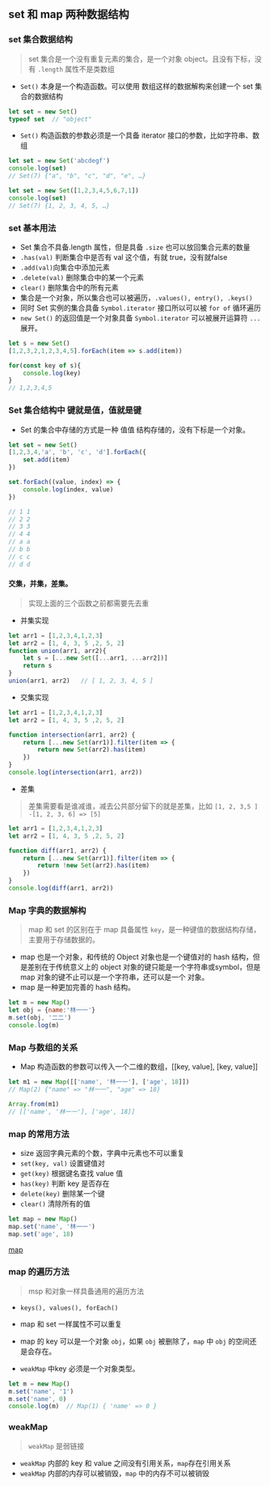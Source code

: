 ## set 和 map 两种数据结构

### set 集合数据结构
> set 集合是一个没有重复元素的集合，是一个对象 object。且没有下标，没有 `.length` 属性不是类数组
* `Set()` 本身是一个构造函数。可以使用 数组这样的数据解构来创建一个 set 集合的数据结构
``` js
let set = new Set()
typeof set  // "object"
```
* `Set()` 构造函数的参数必须是一个具备 iterator 接口的参数，比如字符串、数组
``` js
let set = new Set('abcdegf')
console.log(set)
// Set(7) {"a", "b", "c", "d", "e", …}

let set = new Set([1,2,3,4,5,6,7,1])
console.log(set)
// Set(7) {1, 2, 3, 4, 5, …}
```


### set 基本用法
* Set 集合不具备.length 属性，但是具备 `.size` 也可以放回集合元素的数量
* `.has(val)` 判断集合中是否有 val 这个值，有就 true，没有就false
* `.add(val)`向集合中添加元素
* `.delete(val)` 删除集合中的某一个元素
* `clear()` 删除集合中的所有元素
* 集合是一个对象，所以集合也可以被遍历，`.values(), entry(), .keys()`
* 同时 Set 实例的集合具备 `Symbol.iterator` 接口所以可以被 `for of` 循环遍历
* `new Set()` 的返回值是一个对象具备 `Symbol.iterator` 可以被展开运算符 `...` 展开。
``` js
let s = new Set()
[1,2,3,2,1,2,3,4,5].forEach(item => s.add(item))

for(const key of s){
    console.log(key)
}
// 1,2,3,4,5
```

### Set 集合结构中 键就是值，值就是键
* Set 的集合中存储的方式是一种 值值 结构存储的，没有下标是一个对象。
``` js
let set = new Set()
[1,2,3,4,'a', 'b', 'c', 'd'].forEach({
    set.add(item)
})

set.forEach((value, index) => {
    console.log(index, value)
})

// 1 1
// 2 2
// 3 3
// 4 4
// a a
// b b
// c c
// d d
```


#### 交集，并集，差集。
> 实现上面的三个函数之前都需要先去重
* 并集实现
``` js
let arr1 = [1,2,3,4,1,2,3]
let arr2 = [1, 4, 3, 5 ,2, 5, 2]
function union(arr1, arr2){
    let s = [...new Set([...arr1, ...arr2])]
    return s
}
union(arr1, arr2)   // [ 1, 2, 3, 4, 5 ]
```
* 交集实现
``` js
let arr1 = [1,2,3,4,1,2,3]
let arr2 = [1, 4, 3, 5 ,2, 5, 2]

function intersection(arr1, arr2) {
    return [...new Set(arr1)].filter(item => {
        return new Set(arr2).has(item)
    })
}
console.log(intersection(arr1, arr2))
```

* 差集
> 差集需要看是谁减谁，减去公共部分留下的就是差集，比如 `[1, 2, 3,5 ] -[1, 2, 3, 6] => [5]`
``` js
let arr1 = [1,2,3,4,1,2,3]
let arr2 = [1, 4, 3, 5 ,2, 5, 2]

function diff(arr1, arr2) {
    return [...new Set(arr1)].filter(item => {
        return !new Set(arr2).has(item)
    })
}
console.log(diff(arr1, arr2))
```

### Map 字典的数据解构
> map 和 set 的区别在于 map 具备属性 `key`，是一种键值的数据结构存储，主要用于存储数据的。
* map 也是一个对象，和传统的 Object 对象也是一个键值对的 hash 结构，但是差别在于传统意义上的 object 对象的键只能是一个字符串或symbol，但是 map 对象的键不止可以是一个字符串，还可以是一个 对象。
* map 是一种更加完善的 hash 结构。
``` js
let m = new Map()
let obj = {name:'林一一'}
m.set(obj, '二二')
console.log(m)
```


### Map 与数组的关系
* Map 构造函数的参数可以传入一个二维的数组，[[key, value], [key, value]]
``` js
let m1 = new Map([['name', '林一一'], ['age', 18]])
// Map(2) {"name" => "林一一", "age" => 18}

Array.from(m1)
// [['name', '林一一'], ['age', 18]]
```

### map 的常用方法
* size 返回字典元素的个数，字典中元素也不可以重复
* `set(key, val)` 设置键值对
* `get(key)` 根据键名查找 value 值
* `has(key)` 判断 key 是否存在
* `delete(key)` 删除某一个键
* `clear()` 清除所有的值
``` js
let map = new Map()
map.set('name', '林一一')
map.set('age', 18)
```
[map](./others/img/map.jpg)

### map 的遍历方法
> msp 和对象一样具备通用的遍历方法
* `keys(), values(), forEach()`


* map 和 set 一样属性不可以重复
* map 的 key 可以是一个对象 `obj`，如果 `obj` 被删除了，`map` 中 `obj` 的空间还是会存在。
* `weakMap` 中key 必须是一个对象类型。
``` js
let m = new Map()
m.set('name', '1')
m.set('name', 0)
console.log(m)  // Map(1) { 'name' => 0 }
```




### weakMap
> `weakMap` 是弱链接
* `weakMap` 内部的 key 和 value 之间没有引用关系，`map`存在引用关系
* `weakMap` 内部的内存可以被销毁，`map` 中的内存不可以被销毁





